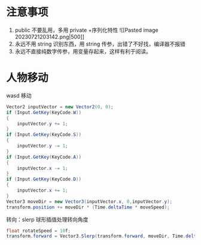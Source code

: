 # 注意事项
1. public 不要乱用，多用 private +序列化特性
![[Pasted image 20230721203142.png|500]]
1. 永远不用 string 识别东西，用 string 传参，出错了不好找，编译器不报错
2. 永远不直接纯数字传参，用变量存起来，这样有利于阅读。
# 人物移动
wasd 移动
```cs
Vector2 inputVector = new Vector2(0, 0);
if (Input.GetKey(KeyCode.W))
{
    inputVector.y += 1;
}
if (Input.GetKey(KeyCode.S))
{
    inputVector.y -= 1;
}
if (Input.GetKey(KeyCode.A))
{
    inputVector.x -= 1;
}  
if (Input.GetKey(KeyCode.D))
{
    inputVector.x += 1;
}
Vector3 moveDir = new Vector3(inputVector.x, 0,inputVector.y);
transform.position += moveDir * (Time.deltaTime * moveSpeed);
```

转向：slerp 球形插值处理转向角度

```cs 
float rotateSpeed = 10f;  
transform.forward = Vector3.Slerp(transform.forward, moveDir, Time.deltaTime * rotateSpeed);
```
